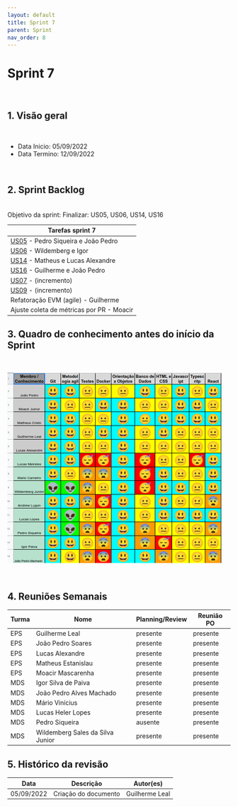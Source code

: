 ```yaml
---
layout: default
title: Sprint 7
parent: Sprint
nav_order: 8
---
```

# Sprint 7

<br>

## 1. Visão geral

<br>

- Data Inicio: 05/09/2022
- Data Termino: 12/09/2022

<br>

## 2. Sprint Backlog

<br>
Objetivo da sprint: Finalizar: US05, US06, US14, US16

|Tarefas sprint 7|
|--------|
|[US05](https://github.com/fga-eps-mds/2022-1-Alectrion-DOC/issues/76) - Pedro Siqueira e João Pedro|
|[US06](https://github.com/fga-eps-mds/2022-1-Alectrion-DOC/issues/78) - Wildemberg e Igor|
|[US14](https://github.com/fga-eps-mds/2022-1-Alectrion-DOC/issues/69) - Matheus e Lucas Alexandre|
|[US16](https://github.com/fga-eps-mds/2022-1-Alectrion-DOC/issues/72) - Guilherme e João Pedro|
|[US07](https://github.com/fga-eps-mds/2022-1-Alectrion-DOC/issues/79) - (incremento)|
|[US09](https://github.com/fga-eps-mds/2022-1-alectrion-doc/issues/59) - (incremento)|
|Refatoração EVM (agile) - Guilherme|
|Ajuste coleta de métricas por PR - Moacir|

## 3. Quadro de conhecimento antes do início da Sprint

<br>

![Quadro de conhecimento Semana ](./assets/quadro3.png)

<br>

## 4. Reuniões Semanais

|Turma|Nome|Planning/Review|Reunião PO|
|--|--|--|--|
|EPS|Guilherme Leal|presente|presente|
|EPS|João Pedro Soares|presente|presente|
|EPS|Lucas Alexandre|presente|presente|
|EPS|Matheus Estanislau|presente|presente|
|EPS|Moacir Mascarenha|presente|presente|
|MDS|Igor Silva de Paiva|presente|presente|
|MDS|João Pedro Alves Machado|presente|presente|
|MDS|Mário Vinícius|presente|presente|
|MDS|Lucas Heler Lopes|presente|presente|
|MDS|Pedro Siqueira|ausente|presente|
|MDS|Wildemberg Sales da Silva Junior|presente|presente|

## 5. Histórico da revisão

|**Data**|**Descrição**|**Autor(es)**|
|--------|-------------|-------------|
|05/09/2022|Criação do documento| Guilherme Leal |


